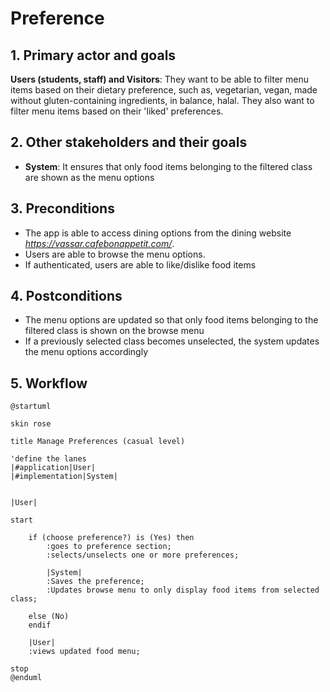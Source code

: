 # Preference

## 1. Primary actor and goals

__Users (students, staff) and Visitors__: They want to be able to filter menu items based on their dietary preference, 
such as, vegetarian, vegan, made without gluten-containing ingredients, in balance, halal. They also want to filter menu 
items based on their 'liked' preferences.

## 2. Other stakeholders and their goals

* __System__: It ensures that only food items belonging to the filtered class are shown as the menu options

## 3. Preconditions

* The app is able to access dining options from the dining website *https://vassar.cafebonappetit.com/*.
* Users are able to browse the menu options.
* If authenticated, users are able to like/dislike food items

## 4. Postconditions

* The menu options are updated so that only food items belonging to the filtered class is shown on the browse menu
* If a previously selected class becomes unselected, the system updates the menu options accordingly

## 5. Workflow

```plantuml
@startuml

skin rose

title Manage Preferences (casual level)

'define the lanes
|#application|User|
|#implementation|System|


|User|

start  

    if (choose preference?) is (Yes) then
        :goes to preference section;
        :selects/unselects one or more preferences;
        
        |System|
        :Saves the preference;
        :Updates browse menu to only display food items from selected class;
        
    else (No)
    endif  
    
    |User|
    :views updated food menu;

stop
@enduml
```